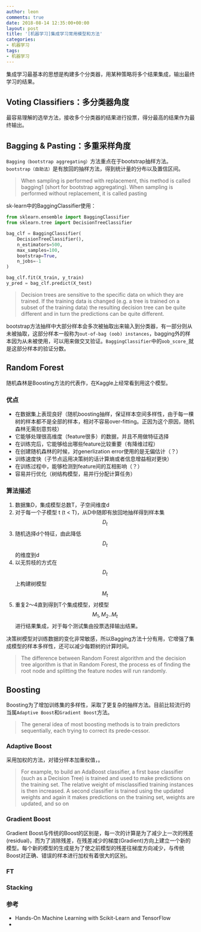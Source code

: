 ```yaml
---
author: leon
comments: true
date: 2018-08-14 12:35:00+00:00
layout: post
title: '[机器学习]集成学习常用模型和方法'
categories:
- 机器学习
tags:
- 机器学习
---
```


集成学习最基本的思想是构建多个分类器，用某种策略将多个结果集成，输出最终学习的结果。

## Voting Classifiers：多分类器角度

最容易理解的选举方法，接收多个分类器的结果进行投票，得分最高的结果作为最终输出。

## Bagging & Pasting：多重采样角度

`Bagging（bootstrap aggregating）`方法重点在于bootstrap抽样方法。`bootstrap（自助法）`是有放回的抽样方法，得到统计量的分布以及置信区间。

>  When sampling is performed with replacement, this method is called bagging1 (short for bootstrap aggregating). When sampling is performed without replacement, it is called pasting


sk-learn中的BaggingClassifier使用：

```python
from sklearn.ensemble import BaggingClassifier
from sklearn.tree import DecisionTreeClassifier

bag_clf = BaggingClassifier(
    DecisionTreeClassifier(), 
    n_estimators=500,
    max_samples=100, 
    bootstrap=True, 
    n_jobs=-1
)

bag_clf.fit(X_train, y_train)
y_pred = bag_clf.predict(X_test)
```

> Decision trees are sensitive to the specific data on which they are trained. 
> If the training data is changed (e.g. a tree is trained on a subset of the 
> training data) the resulting decision tree can be quite different and in 
> turn the predictions can be quite different.

bootstrap方法抽样中大部分样本会多次被抽取出来输入到分类器，有一部分则从未被抽取，这部分样本一般称为`out-of-bag (oob) instances`，bagging外的样本因为从未被使用，可以用来做交叉验证。`BaggingClassifier`中的`oob_score_`就是这部分样本的验证分数。

## Random Forest

随机森林是Boosting方法的代表作，在Kaggle上经常看到用这个模型。

### 优点
- 在数据集上表现良好（随机boosting抽样，保证样本空间多样性，由于每一棵树的样本都不是全部的样本，相对不容易over-fitting。正因为这个原因，随机森林无需刻意剪枝）
- 它能够处理很高维度（feature很多）的数据，并且不用做特征选择
- 在训练完后，它能够给出哪些feature比较重要（有降维过程）
- 在创建随机森林的时候，对generlization error使用的是无偏估计（？）
- 训练速度快（子节点运用决策树的话计算熵或者信息增益相对更快）
- 在训练过程中，能够检测到feature间的互相影响（？）
- 容易并行优化（树结构模型，易并行分配计算任务）


### 算法描述

1. 数据集D，集成模型总数T，子空间维度d
2. 对于每一个子模型 t (t < T)，从D中随即有放回地抽样得到样本集$$D_t$$
3. 随机选择d个特征，由此降低$$D_t$$的维度到d
4. 以无剪枝的方式在$$D_t$$上构建树模型$$M_t$$
5. 重复2～4直到得到T个集成模型，对模型$$M_1,M_2..M_t$$进行结果集成，对于每个测试集由投票选择输出结果。

决策树模型对训练数据的变化非常敏感，所以Bagging方法十分有用，它增强了集成模型的样本多样性，还可以减少每颗树的计算时间。

>
> The difference between Random Forest algorithm and the decision tree algorithm is that in Random Forest, 
> the process es of finding the root node and splitting the feature nodes will run randomly.


## Boosting
Boosting为了增加训练集的多样性，采取了更复杂的抽样方法。目前比较流行的当属`Adaptive Boost`和`Gradient Boost`方法。

>  The general idea of most boosting methods is to train predictors sequentially, each trying to correct its prede‐cessor. 


### Adaptive Boost
采用加权的方法，对错分样本加重权值，。

> For example, to build an AdaBoost classifier, a first base classifier (such as a Decision Tree) is
> trained and used to make predictions on the training set. The relative weight of misclassified 
> training instances is then increased. A second classifier is trained using the updated weights 
> and again it makes predictions on the training set, weights are updated, and so on 

### Gradient Boost

Gradient Boost与传统的Boost的区别是，每一次的计算是为了减少上一次的残差(residual)，而为了消除残差，在残差减少的梯度(Gradient)方向上建立一个新的模型。每个新的模型的生成是为了使之前模型的残差往梯度方向减少，与传统Boost对正确、错误的样本进行加权有着很大的区别。


### FT


### Stacking


### 参考
- Hands-On Machine Learning with Scikit-Learn and TensorFlow
- 
